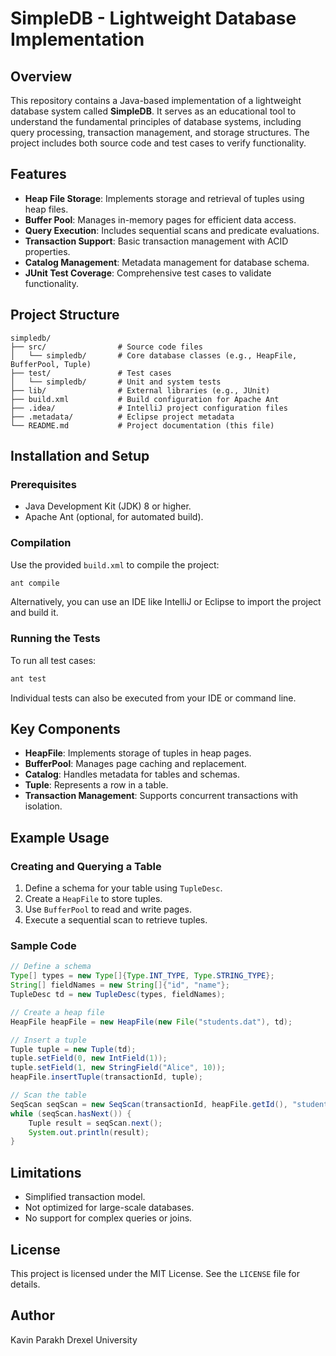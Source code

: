 
# SimpleDB - Lightweight Database Implementation

## Overview
This repository contains a Java-based implementation of a lightweight database system called **SimpleDB**. It serves as an educational tool to understand the fundamental principles of database systems, including query processing, transaction management, and storage structures. The project includes both source code and test cases to verify functionality.

## Features
- **Heap File Storage**: Implements storage and retrieval of tuples using heap files.
- **Buffer Pool**: Manages in-memory pages for efficient data access.
- **Query Execution**: Includes sequential scans and predicate evaluations.
- **Transaction Support**: Basic transaction management with ACID properties.
- **Catalog Management**: Metadata management for database schema.
- **JUnit Test Coverage**: Comprehensive test cases to validate functionality.

## Project Structure
```
simpledb/
├── src/                # Source code files
│   └── simpledb/       # Core database classes (e.g., HeapFile, BufferPool, Tuple)
├── test/               # Test cases
│   └── simpledb/       # Unit and system tests
├── lib/                # External libraries (e.g., JUnit)
├── build.xml           # Build configuration for Apache Ant
├── .idea/              # IntelliJ project configuration files
├── .metadata/          # Eclipse project metadata
└── README.md           # Project documentation (this file)
```

## Installation and Setup
### Prerequisites
- Java Development Kit (JDK) 8 or higher.
- Apache Ant (optional, for automated build).

### Compilation
Use the provided `build.xml` to compile the project:
```bash
ant compile
```
Alternatively, you can use an IDE like IntelliJ or Eclipse to import the project and build it.

### Running the Tests
To run all test cases:
```bash
ant test
```
Individual tests can also be executed from your IDE or command line.

## Key Components
- **HeapFile**: Implements storage of tuples in heap pages.
- **BufferPool**: Manages page caching and replacement.
- **Catalog**: Handles metadata for tables and schemas.
- **Tuple**: Represents a row in a table.
- **Transaction Management**: Supports concurrent transactions with isolation.

## Example Usage
### Creating and Querying a Table
1. Define a schema for your table using `TupleDesc`.
2. Create a `HeapFile` to store tuples.
3. Use `BufferPool` to read and write pages.
4. Execute a sequential scan to retrieve tuples.

### Sample Code
```java
// Define a schema
Type[] types = new Type[]{Type.INT_TYPE, Type.STRING_TYPE};
String[] fieldNames = new String[]{"id", "name"};
TupleDesc td = new TupleDesc(types, fieldNames);

// Create a heap file
HeapFile heapFile = new HeapFile(new File("students.dat"), td);

// Insert a tuple
Tuple tuple = new Tuple(td);
tuple.setField(0, new IntField(1));
tuple.setField(1, new StringField("Alice", 10));
heapFile.insertTuple(transactionId, tuple);

// Scan the table
SeqScan seqScan = new SeqScan(transactionId, heapFile.getId(), "students");
while (seqScan.hasNext()) {
    Tuple result = seqScan.next();
    System.out.println(result);
}
```

## Limitations
- Simplified transaction model.
- Not optimized for large-scale databases.
- No support for complex queries or joins.

## License
This project is licensed under the MIT License. See the `LICENSE` file for details.

## Author
Kavin Parakh
Drexel University
